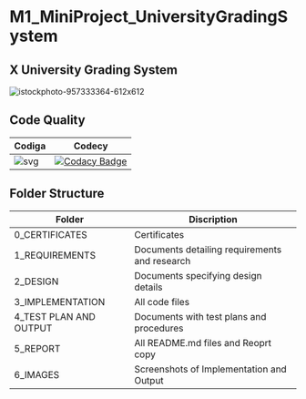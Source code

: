 # M1_MiniProject_UniversityGradingSystem
 
 
 ##   X University Grading System
![istockphoto-957333364-612x612](https://user-images.githubusercontent.com/46382398/153377328-84fadd7d-d85d-4b18-857b-c4d449e81900.jpg)


## Code Quality

| Codiga   | Codecy |
| ------------- | ------------- |
|![svg](https://user-images.githubusercontent.com/46382398/153545576-d6fb7338-aaaa-4c0b-87d2-d035cb33fdde.svg) | [![Codacy Badge](https://app.codacy.com/project/badge/Grade/c66c4cabeda840f5a6db00c91dd1d49a)](https://www.codacy.com/gh/aamirsohailkhan/M1_MiniProject_UniversityGradingSystem/dashboard?utm_source=github.com&amp;utm_medium=referral&amp;utm_content=aamirsohailkhan/M1_MiniProject_UniversityGradingSystem&amp;utm_campaign=Badge_Grade)  |




##  Folder Structure

| Folder   | Discription |
| ------------- | ------------- |
| 0_CERTIFICATES | Certificates  |
| 1_REQUIREMENTS  | Documents detailing requirements and research  |
| 2_DESIGN | Documents specifying design details |
| 3_IMPLEMENTATION | All code files |
| 4_TEST PLAN AND OUTPUT | Documents with test plans and procedures |
| 5_REPORT | All README.md files and Reoprt copy |
| 6_IMAGES | Screenshots of Implementation and Output |
